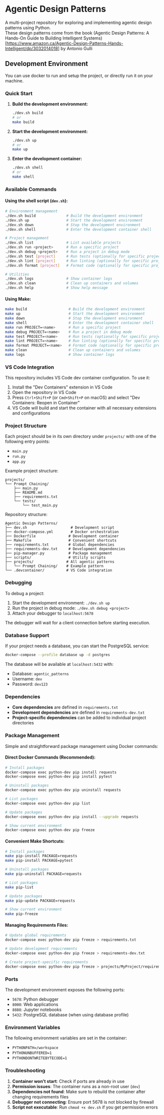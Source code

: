# Agentic Design Patterns

A multi-project repository for exploring and implementing agentic design patterns using Python. \
These design patterns come from the book (Agentic Design Patterns: A Hands-On Guide to Building Intelligent Systems)[https://www.amazon.ca/Agentic-Design-Patterns-Hands-Intelligent/dp/3032014018] by Antonio Gulli


## Development Environment
You can use docker to run and setup the project, or directly run it on your machine.

### Quick Start

1. **Build the development environment:**
   ```bash
   ./dev.sh build
   # or
   make build
   ```

2. **Start the development environment:**
   ```bash
   ./dev.sh up
   # or
   make up
   ```

3. **Enter the development container:**
   ```bash
   ./dev.sh shell
   # or
   make shell
   ```

### Available Commands

#### Using the shell script (`dev.sh`):

```bash
# Environment management
./dev.sh build              # Build the development environment
./dev.sh up                 # Start the development environment
./dev.sh down               # Stop the development environment
./dev.sh shell              # Enter the development container shell

# Project management
./dev.sh list               # List available projects
./dev.sh run <project>      # Run a specific project
./dev.sh debug <project>    # Run a project in debug mode
./dev.sh test [project]     # Run tests (optionally for specific project)
./dev.sh lint [project]     # Run linting (optionally for specific project)
./dev.sh format [project]   # Format code (optionally for specific project)

# Utilities
./dev.sh logs               # Show container logs
./dev.sh clean              # Clean up containers and volumes
./dev.sh help               # Show help message
```

#### Using Make:

```bash
make build                   # Build the development environment
make up                      # Start the development environment
make down                    # Stop the development environment
make shell                   # Enter the development container shell
make run PROJECT=<name>      # Run a specific project
make debug PROJECT=<name>    # Run a project in debug mode
make test PROJECT=<name>     # Run tests (optionally for specific project)
make lint PROJECT=<name>     # Run linting (optionally for specific project)
make format PROJECT=<name>   # Format code (optionally for specific project)
make clean                   # Clean up containers and volumes
make logs                    # Show container logs
```

### VS Code Integration

This repository includes VS Code dev container configuration. To use it:

1. Install the "Dev Containers" extension in VS Code
2. Open the repository in VS Code
3. Press `Ctrl+Shift+P` (or `Cmd+Shift+P` on macOS) and select "Dev Containers: Reopen in Container"
4. VS Code will build and start the container with all necessary extensions and configurations

### Project Structure

Each project should be in its own directory under `projects/` with one of the following entry points:
- `main.py`
- `run.py`
- `app.py`

Example project structure:
```
projects/
└── Prompt Chaining/
    ├── main.py
    ├── README.md
    ├── requirements.txt
    └── tests/
        └── test_main.py
```

Repository structure:
```
Agentic Design Patterns/
├── dev.sh                    # Development script
├── docker-compose.yml        # Docker orchestration
├── Dockerfile               # Development container
├── Makefile                 # Convenient shortcuts
├── requirements.txt         # Global dependencies
├── requirements-dev.txt     # Development dependencies
├── pip-manager.py           # Package management
├── scripts/                 # Utility scripts
├── projects/               # All agentic patterns
│   └── Prompt Chaining/    # Example pattern
└── .devcontainer/          # VS Code integration
```

### Debugging

To debug a project:

1. Start the development environment: `./dev.sh up`
2. Run the project in debug mode: `./dev.sh debug <project>`
3. Attach your debugger to `localhost:5678`

The debugger will wait for a client connection before starting execution.

### Database Support

If your project needs a database, you can start the PostgreSQL service:

```bash
docker-compose --profile database up -d postgres
```

The database will be available at `localhost:5432` with:
- Database: `agentic_patterns`
- Username: `dev`
- Password: `dev123`

### Dependencies

- **Core dependencies** are defined in `requirements.txt`
- **Development dependencies** are defined in `requirements-dev.txt`
- **Project-specific dependencies** can be added to individual project directories

### Package Management

Simple and straightforward package management using Docker commands:

#### Direct Docker Commands (Recommended):

```bash
# Install packages
docker-compose exec python-dev pip install requests
docker-compose exec python-dev pip install pytest

# Uninstall packages
docker-compose exec python-dev pip uninstall requests

# List packages
docker-compose exec python-dev pip list

# Update packages
docker-compose exec python-dev pip install --upgrade requests

# Show current environment
docker-compose exec python-dev pip freeze
```

#### Convenient Make Shortcuts:

```bash
# Install packages
make pip-install PACKAGE=requests
make pip-install PACKAGE=pytest

# Uninstall packages
make pip-uninstall PACKAGE=requests

# List packages
make pip-list

# Update packages
make pip-update PACKAGE=requests

# Show current environment
make pip-freeze
```

#### Managing Requirements Files:

```bash
# Update global requirements
docker-compose exec python-dev pip freeze > requirements.txt

# Update development requirements
docker-compose exec python-dev pip freeze > requirements-dev.txt

# Create project-specific requirements
docker-compose exec python-dev pip freeze > projects/MyProject/requirements.txt
```

### Ports

The development environment exposes the following ports:
- `5678`: Python debugger
- `8000`: Web applications
- `8888`: Jupyter notebooks
- `5432`: PostgreSQL database (when using database profile)

### Environment Variables

The following environment variables are set in the container:
- `PYTHONPATH=/workspace`
- `PYTHONUNBUFFERED=1`
- `PYTHONDONTWRITEBYTECODE=1`

### Troubleshooting

1. **Container won't start**: Check if ports are already in use
2. **Permission issues**: The container runs as a non-root user (`dev`)
3. **Dependencies not found**: Make sure to rebuild the container after changing requirements files
4. **Debugger not connecting**: Ensure port 5678 is not blocked by firewall
5. **Script not executable**: Run `chmod +x dev.sh` if you get permission errors